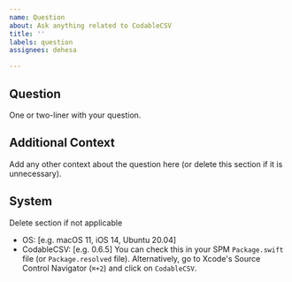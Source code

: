 ```yaml
---
name: Question
about: Ask anything related to CodableCSV
title: ''
labels: question
assignees: dehesa

---
```


## Question
One or two-liner with your question.

## Additional Context
Add any other context about the question here (or delete this section if it is unnecessary).

## System
Delete section if not applicable
 - OS: [e.g. macOS 11, iOS 14, Ubuntu 20.04]
 - CodableCSV: [e.g. 0.6.5]
   You can check this in your SPM `Package.swift` file (or `Package.resolved` file). Alternatively, go to Xcode's Source Control Navigator (`⌘+2`) and click on `CodableCSV`.

